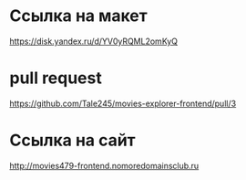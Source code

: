 # Ссылка на макет
https://disk.yandex.ru/d/YV0yRQML2omKyQ

# pull request
https://github.com/Tale245/movies-explorer-frontend/pull/3

# Ссылка на сайт
http://movies479-frontend.nomoredomainsclub.ru
